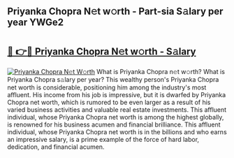 ## Priyanka Chopra N𝚎t w𝚘rth - Part-sia S𝚊lary per year YWGe2

# <h2><a href="http://gc3b7f.nevu.top/?p=Priyanka+Chopra">🔗 👉🔴 Priyanka Chopra N𝚎t w𝚘rth - S𝚊lary</a></h2>

[![Priyanka Chopra N𝚎t W𝚘rth](https://i.imgur.com/Oavwk0R.jpeg)](http://gc3b7f.nevu.top/?p=Priyanka+Chopra)
What is Priyanka Chopra n𝚎t w𝚘rth? What is Priyanka Chopra s𝚊lary per year?
This wealthy person's Priyanka Chopra net worth is considerable, positioning him among the industry's most affluent. His income from his job is impressive, but it is dwarfed by Priyanka Chopra net worth, which is rumored to be even larger as a result of his varied business activities and valuable real estate investments. This affluent individual, whose Priyanka Chopra net worth is among the highest globally, is renowned for his business acumen and financial brilliance. This affluent individual, whose Priyanka Chopra net worth is in the billions and who earns an impressive salary, is a prime example of the force of hard labor, dedication, and financial acumen.
